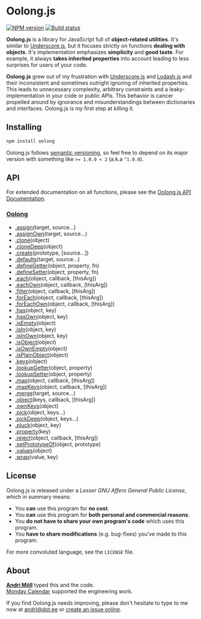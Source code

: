 Oolong.js
=========
[![NPM version][npm-badge]](https://www.npmjs.com/package/oolong)
[![Build status][travis-badge]](https://travis-ci.org/moll/js-oolong)

**Oolong.js** is a library for JavaScript full of **object-related
utilities**.  It's similar to [Underscore.js][underscore], but it focuses
strictly on functions **dealing with objects**.  It's implementation emphasizes
**simplicity** and **good taste**. For example, it always **takes inherited
properties** into account leading to less surprises for users of your code.

**Oolong.js** grew out of my frustration with [Underscore.js][underscore]
and [Lodash.js][lodash] and their inconsistent and sometimes outright ignoring
of inherited properties. This leads to unnecessary complexity, arbitrary
constraints and a leaky-implementation in your code or public APIs. This
behavior is cancer propelled around by ignorance and misunderstandings between
dictionaries and interfaces. Oolong.js is my first step at killing it.

[npm-badge]: https://img.shields.io/npm/v/oolong.svg
[travis-badge]: https://travis-ci.org/moll/js-oolong.png?branch=master
[underscore]: https://underscorejs.org
[lodash]: https://lodash.com


Installing
----------
```sh
npm install oolong
```

Oolong.js follows [semantic versioning](http://semver.org/), so feel free to
depend on its major version with something like `>= 1.0.0 < 2` (a.k.a `^1.0.0`).


API
---
For extended documentation on all functions, please see the
[Oolong.js API Documentation][api].

[api]: https://github.com/moll/js-oolong/blob/master/doc/API.md

### [Oolong](https://github.com/moll/js-oolong/blob/master/doc/API.md#Oolong)
- [.assign](https://github.com/moll/js-oolong/blob/master/doc/API.md#Oolong.assign)(target, source...)
- [.assignOwn](https://github.com/moll/js-oolong/blob/master/doc/API.md#Oolong.assignOwn)(target, source...)
- [.clone](https://github.com/moll/js-oolong/blob/master/doc/API.md#Oolong.clone)(object)
- [.cloneDeep](https://github.com/moll/js-oolong/blob/master/doc/API.md#Oolong.cloneDeep)(object)
- [.create](https://github.com/moll/js-oolong/blob/master/doc/API.md#Oolong.create)(prototype, [source...])
- [.defaults](https://github.com/moll/js-oolong/blob/master/doc/API.md#Oolong.defaults)(target, source...)
- [.defineGetter](https://github.com/moll/js-oolong/blob/master/doc/API.md#Oolong.defineGetter)(object, property, fn)
- [.defineSetter](https://github.com/moll/js-oolong/blob/master/doc/API.md#Oolong.defineSetter)(object, property, fn)
- [.each](https://github.com/moll/js-oolong/blob/master/doc/API.md#Oolong.each)(object, callback, [thisArg])
- [.eachOwn](https://github.com/moll/js-oolong/blob/master/doc/API.md#Oolong.eachOwn)(object, callback, [thisArg])
- [.filter](https://github.com/moll/js-oolong/blob/master/doc/API.md#Oolong.filter)(object, callback, [thisArg])
- [.forEach](https://github.com/moll/js-oolong/blob/master/doc/API.md#Oolong.forEach)(object, callback, [thisArg])
- [.forEachOwn](https://github.com/moll/js-oolong/blob/master/doc/API.md#Oolong.forEachOwn)(object, callback, [thisArg])
- [.has](https://github.com/moll/js-oolong/blob/master/doc/API.md#Oolong.has)(object, key)
- [.hasOwn](https://github.com/moll/js-oolong/blob/master/doc/API.md#Oolong.hasOwn)(object, key)
- [.isEmpty](https://github.com/moll/js-oolong/blob/master/doc/API.md#Oolong.isEmpty)(object)
- [.isIn](https://github.com/moll/js-oolong/blob/master/doc/API.md#Oolong.isIn)(object, key)
- [.isInOwn](https://github.com/moll/js-oolong/blob/master/doc/API.md#Oolong.isInOwn)(object, key)
- [.isObject](https://github.com/moll/js-oolong/blob/master/doc/API.md#Oolong.isObject)(object)
- [.isOwnEmpty](https://github.com/moll/js-oolong/blob/master/doc/API.md#Oolong.isOwnEmpty)(object)
- [.isPlainObject](https://github.com/moll/js-oolong/blob/master/doc/API.md#Oolong.isPlainObject)(object)
- [.keys](https://github.com/moll/js-oolong/blob/master/doc/API.md#Oolong.keys)(object)
- [.lookupGetter](https://github.com/moll/js-oolong/blob/master/doc/API.md#Oolong.lookupGetter)(object, property)
- [.lookupSetter](https://github.com/moll/js-oolong/blob/master/doc/API.md#Oolong.lookupSetter)(object, property)
- [.map](https://github.com/moll/js-oolong/blob/master/doc/API.md#Oolong.map)(object, callback, [thisArg])
- [.mapKeys](https://github.com/moll/js-oolong/blob/master/doc/API.md#Oolong.mapKeys)(object, callback, [thisArg])
- [.merge](https://github.com/moll/js-oolong/blob/master/doc/API.md#Oolong.merge)(target, source...)
- [.object](https://github.com/moll/js-oolong/blob/master/doc/API.md#Oolong.object)(keys, callback, [thisArg])
- [.ownKeys](https://github.com/moll/js-oolong/blob/master/doc/API.md#Oolong.ownKeys)(object)
- [.pick](https://github.com/moll/js-oolong/blob/master/doc/API.md#Oolong.pick)(object, keys...)
- [.pickDeep](https://github.com/moll/js-oolong/blob/master/doc/API.md#Oolong.pickDeep)(object, keys...)
- [.pluck](https://github.com/moll/js-oolong/blob/master/doc/API.md#Oolong.pluck)(object, key)
- [.property](https://github.com/moll/js-oolong/blob/master/doc/API.md#Oolong.property)(key)
- [.reject](https://github.com/moll/js-oolong/blob/master/doc/API.md#Oolong.reject)(object, callback, [thisArg])
- [.setPrototypeOf](https://github.com/moll/js-oolong/blob/master/doc/API.md#Oolong.setPrototypeOf)(object, prototype)
- [.values](https://github.com/moll/js-oolong/blob/master/doc/API.md#Oolong.values)(object)
- [.wrap](https://github.com/moll/js-oolong/blob/master/doc/API.md#Oolong.wrap)(value, key)


License
-------
Oolong.js is released under a *Lesser GNU Affero General Public License*,
which in summary means:

- You **can** use this program for **no cost**.
- You **can** use this program for **both personal and commercial reasons**.
- You **do not have to share your own program's code** which uses this program.
- You **have to share modifications** (e.g. bug-fixes) you've made to this
  program.

For more convoluted language, see the `LICENSE` file.


About
-----
**[Andri Möll][moll]** typed this and the code.  
[Monday Calendar][monday] supported the engineering work.

If you find Oolong.js needs improving, please don't hesitate to type to me
now at [andri@dot.ee][email] or [create an issue online][issues].

[email]: mailto:andri@dot.ee
[issues]: https://github.com/moll/js-oolong/issues
[moll]: http://themoll.com
[monday]: https://mondayapp.com
